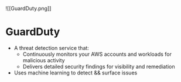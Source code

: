 ![[GuardDuty.png]]
# GuardDuty
- A threat detection service that:
	- Continuously monitors your AWS accounts and workloads for malicious activity
	- Delivers detailed security findings for visibility and remediation
- Uses machine learning to detect && surface issues

